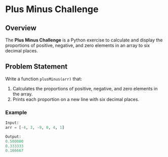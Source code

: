 # Plus Minus Challenge

## Overview
The **Plus Minus Challenge** is a Python exercise to calculate and display the proportions of positive, negative, and zero elements in an array to six decimal places.

## Problem Statement
Write a function `plusMinus(arr)` that:
1. Calculates the proportions of positive, negative, and zero elements in the array.
2. Prints each proportion on a new line with six decimal places.

### Example
```python
Input:
arr = [-4, 3, -9, 0, 4, 1]

Output:
0.500000
0.333333
0.166667
